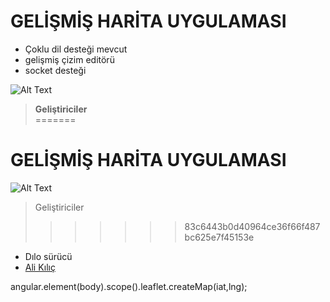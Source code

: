 
# GELİŞMİŞ HARİTA UYGULAMASI

* Çoklu dil desteği mevcut
* gelişmiş çizim editörü
* socket desteği




![Alt Text](http://erinlyyc.com/wp-content/uploads/2017/05/google-maps.jpg "map systems")

>**Geliştiriciler** </br>
=======


# GELİŞMİŞ HARİTA UYGULAMASI

![Alt Text](http://erinlyyc.com/wp-content/uploads/2017/05/google-maps.jpg "map systems")

>Geliştiriciler </br>
>>>>>>> 83c6443b0d40964ce36f66f487bc625e7f45153e
* Dılo sürücü </br>
* [Ali Kılıç](https://github.com/gislayer)



angular.element(body).scope().leaflet.createMap(iat,lng);



